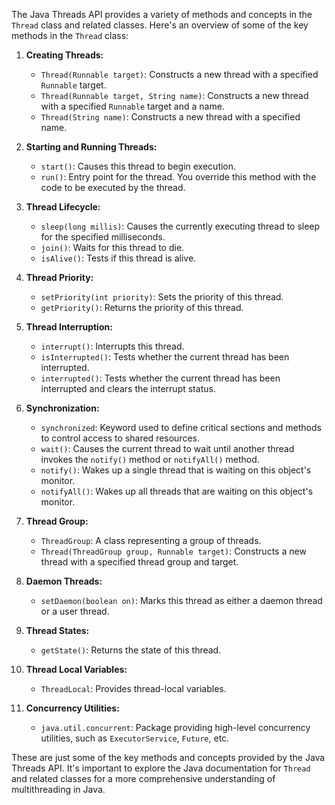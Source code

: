 The Java Threads API provides a variety of methods and concepts in the `Thread` class and related classes. Here's an overview of some of the key methods in the `Thread` class:

1. **Creating Threads:**
    - `Thread(Runnable target)`: Constructs a new thread with a specified `Runnable` target.
    - `Thread(Runnable target, String name)`: Constructs a new thread with a specified `Runnable` target and a name.
    - `Thread(String name)`: Constructs a new thread with a specified name.

2. **Starting and Running Threads:**
    - `start()`: Causes this thread to begin execution.
    - `run()`: Entry point for the thread. You override this method with the code to be executed by the thread.

3. **Thread Lifecycle:**
    - `sleep(long millis)`: Causes the currently executing thread to sleep for the specified milliseconds.
    - `join()`: Waits for this thread to die.
    - `isAlive()`: Tests if this thread is alive.

4. **Thread Priority:**
    - `setPriority(int priority)`: Sets the priority of this thread.
    - `getPriority()`: Returns the priority of this thread.

5. **Thread Interruption:**
    - `interrupt()`: Interrupts this thread.
    - `isInterrupted()`: Tests whether the current thread has been interrupted.
    - `interrupted()`: Tests whether the current thread has been interrupted and clears the interrupt status.

6. **Synchronization:**
    - `synchronized`: Keyword used to define critical sections and methods to control access to shared resources.
    - `wait()`: Causes the current thread to wait until another thread invokes the `notify()` method or `notifyAll()` method.
    - `notify()`: Wakes up a single thread that is waiting on this object's monitor.
    - `notifyAll()`: Wakes up all threads that are waiting on this object's monitor.

7. **Thread Group:**
    - `ThreadGroup`: A class representing a group of threads.
    - `Thread(ThreadGroup group, Runnable target)`: Constructs a new thread with a specified thread group and target.

8. **Daemon Threads:**
    - `setDaemon(boolean on)`: Marks this thread as either a daemon thread or a user thread.

9. **Thread States:**
    - `getState()`: Returns the state of this thread.

10. **Thread Local Variables:**
    - `ThreadLocal`: Provides thread-local variables.

11. **Concurrency Utilities:**
    - `java.util.concurrent`: Package providing high-level concurrency utilities, such as `ExecutorService`, `Future`, etc.

These are just some of the key methods and concepts provided by the Java Threads API. It's important to explore the Java documentation for `Thread` and related classes for a more comprehensive understanding of multithreading in Java.